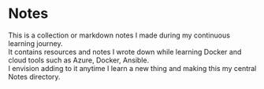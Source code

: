# Notes
This is a collection or markdown notes I made during my continuous learning journey.<br>
It contains resources and notes I wrote down while learning Docker and cloud tools such as Azure, Docker, Ansible.<br>
I envision adding to it anytime I learn a new thing and making this my central Notes directory.
